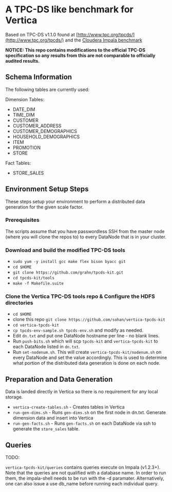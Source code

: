 # A TPC-DS like benchmark for Vertica

Based on TPC-DS v1.1.0 found at [http://www.tpc.org/tpcds/](http://www.tpc.org/tpcds/) and the [Cloudera Impala benchmark](https://github.com/cloudera/impala-tpcds-kit)

**NOTICE: This repo contains modifications to the official TPC-DS specification so any results from this are not comparable to officially audited results.**

## Schema Information

The following tables are currently used:

Dimension Tables:

* DATE_DIM
* TIME_DIM
* CUSTOMER
* CUSTOMER_ADDRESS
* CUSTOMER_DEMOGRAPHICS
* HOUSEHOLD_DEMOGRAPHICS
* ITEM
* PROMOTION
* STORE

Fact Tables:

* STORE_SALES

## Environment Setup Steps

These steps setup your environment to perform a distributed data generation for the given
scale factor.

### Prerequisites

The scripts assume that you have passwordless SSH from the master node (where you will clone the repos to) to every DataNode that is in your cluster.

### Download and build the modified TPC-DS tools

* `sudo yum -y install gcc make flex bison byacc git`
* `cd $HOME`
* `git clone https://github.com/grahn/tpcds-kit.git`
* `cd tpcds-kit/tools`
* `make -f Makefile.suite`

### Clone the Vertica TPC-DS tools repo & Configure the HDFS directories

* `cd $HOME`
* clone this repo `git clone https://github.com/sohan/vertica-tpcds-kit`
* `cd vertica-tpcds-kit`
* `cp tpcds-env-sample.sh tpcds-env.sh` and modify as needed.
* Edit `dn.txt` and put one DataNode hostname per line - no blank lines.
* Run `push-bits.sh` which will scp `tpcds-kit` and `vertica-tpcds-kit` to each DataNode listed in `dn.txt`.
* Run `set-nodenum.sh`.  This will create `vertica-tpcds-kit/nodenum.sh` on every DataNode and set the value accordingly.  This is used to determine what portion of the distributed data generation is done on each node.

## Preparation and Data Generation

Data is landed directly in Vertica so there is no requirement for any local storage.

* `vertica-create-tables.sh` - Creates tables in Vertica
* `run-gen-dims.sh` - Runs `gen-dims.sh` on the first node in dn.txt. Generate dimension data and insert into Vertica
* `run-gen-facts.sh` - Runs `gen-facts.sh` on each DataNode via ssh to generate the `store_sales` table.

## Queries


TODO: 

`vertica-tpcds-kit/queries` contains queries execute on Impala (v1.2.3+). Note that the
queries are not qualified with a database name. In order to run them, the impala-shell
needs to be run with the -d paramater. Alternatively, one can also issue a use db_name
before running each individual query.
